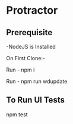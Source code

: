 Protractor
=============

Prerequisite
-----------------
-NodeJS is Installed

On First Clone:- 

Run - npm i

Run - npm run wdupdate


To Run UI Tests
---------------------

npm test
